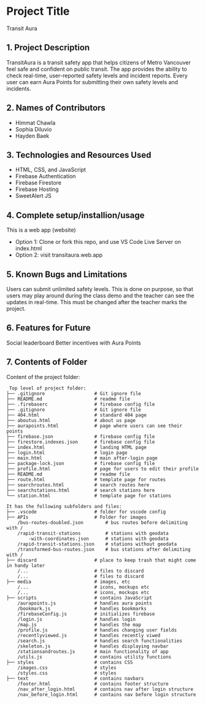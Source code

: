 # Project Title
Transit Aura

## 1. Project Description
TransitAura is a transit safety app that helps citizens of Metro Vancouver feel safe and confident on public transit. The app provides the ability to check real-time, user-reported safety levels and incident reports. Every user can earn Aura Points for submitting their own safety levels and incidents.

## 2. Names of Contributors
* Himmat Chawla
* Sophia Diluvio
* Hayden Baek
	
## 3. Technologies and Resources Used
* HTML, CSS, and JavaScript
* Firebase Authentication
* Firebase Firestore
* Firebase Hosting
* SweetAlert JS

## 4. Complete setup/installion/usage
This is a web app (website)
* Option 1: Clone or fork this repo, and use VS Code Live Server on index.html
* Option 2: visit transitaura.web.app

## 5. Known Bugs and Limitations
Users can submit unlimited safety levels. This is done on purpose, so that users may play around during the class demo and the teacher can see the updates in real-time. This must be changed after the teacher marks the project.

## 6. Features for Future
Social leaderboard
Better incentives with Aura Points
	
## 7. Contents of Folder
Content of the project folder:

```
 Top level of project folder: 
├── .gitignore                  # Git ignore file
├── README.md                   # readme file
├── .firebaserc                 # firebase config file
├── .gitignore                  # Git ignore file
├── 404.html                    # standard 404 page
├── aboutus.html                # about us page
├── aurapoints.html             # page where users can see their points
├── firebase.json               # firebase config file
├── firestore.indexes.json      # firebase config file
├── index.html                  # landing HTML page
├── login.html                  # login page
├── main.html                   # main after-login page
├── package-lock.json           # firebase config file
├── profile.html                # page for users to edit their profile
├── README.md                   # readme file
├── route.html                  # template page for routes
├── searchroutes.html           # search routes here
├── searchstations.html         # search stations here
└── station.html                # template page for stations

It has the following subfolders and files:
├── .vscode                     # folder for vscode config
├── APIs                        # Folder for images
    /bus-routes-doubled.json        # bus routes before delimiting with /
    /rapid-transit-stations         # stations with geodata
        -with-coordinates.json      # stations with geodata
    /rapid-transit-stations.json    # stations without geodata
    /transformed-bus-routes.json    # bus stations after delimiting with /
├── discard                     # place to keep trash that might come in handy later
    /...                        # files to discard
    /...                        # files to discard
├── media                       # images, etc
    /...                        # icons, mockups etc
    /...                        # icons, mockups etc
├── scripts                     # contains JavaScript
    /aurapoints.js              # handles aura points
    /bookmark.js                # handles bookmarks
    /firebaseConfig.js          # initializes firebase
    /login.js                   # handles login
    /map.js                     # handles the map
    /profile.js                 # handles changing user fields
    /recentlyviewed.js          # handles recently viwed
    /search.js                  # handles search functionalities
    /skeleton.js                # handles displaying navbar
    /stationsandroutes.js       # main functionality of app
    /utils.js                   # contains utility functions
├── styles                      # contains CSS
    /images.css                 # styles
    /styles.css                 # styles
├── text                        # contains navbars
    /footer.html                # contains footer structure
    /nav_after_login.html       # contains nav after login structure
    /nav_before_login.html      # contains nav before login structure
```


